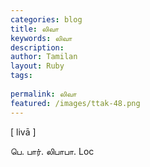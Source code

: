 ```yaml
---
categories: blog
title: லிவா
keywords: லிவா
description: 
author: Tamilan
layout: Ruby
tags: 
 
permalink: லிவா
featured: /images/ttak-48.png
---
```

  
[ livā ]  
  
பெ. பார். லிபாபா. Loc